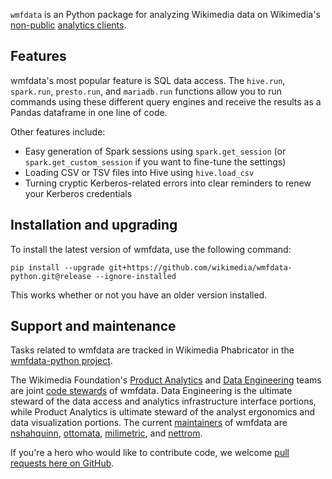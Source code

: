 `wmfdata` is an Python package for analyzing Wikimedia data on Wikimedia's [non-public](https://wikitech.wikimedia.org/wiki/Analytics/Data_access#Production_access) [analytics clients](https://wikitech.wikimedia.org/wiki/Analytics/Systems/Clients).

## Features
wmfdata's most popular feature is SQL data access. The `hive.run`, `spark.run`, `presto.run`, and `mariadb.run` functions allow you to run commands using these different query engines and receive the results as a Pandas dataframe in one line of code.

Other features include:
* Easy generation of Spark sessions using `spark.get_session` (or `spark.get_custom_session` if you want to fine-tune the settings)
* Loading CSV or TSV files into Hive using `hive.load_csv`
* Turning cryptic Kerberos-related errors into clear reminders to renew your Kerberos credentials

## Installation and upgrading
To install the latest version of wmfdata, use the following command:
```
pip install --upgrade git+https://github.com/wikimedia/wmfdata-python.git@release --ignore-installed
```

This works whether or not you have an older version installed.

## Support and maintenance 
Tasks related to wmfdata are tracked in Wikimedia Phabricator in the [wmfdata-python project](https://phabricator.wikimedia.org/project/profile/4627/). 

The Wikimedia Foundation's [Product Analytics](https://www.mediawiki.org/wiki/Product_Analytics) and [Data Engineering](https://wikitech.wikimedia.org/wiki/Data_Engineering) teams are joint [code stewards](https://www.mediawiki.org/wiki/Code_Stewardship) of wmfdata. Data Engineering is the ultimate steward of the data access and analytics infrastructure interface portions, while Product Analytics is ultimate steward of the analyst ergonomics and data visualization portions. The current [maintainers](https://www.mediawiki.org/wiki/Developers/Maintainers) of wmfdata are [nshahquinn](), [ottomata](https://github.com/ottomata), [milimetric](https://github.com/milimetric/), and [nettrom](https://github.com/nettrom/).

If you're a hero who would like to contribute code, we welcome [pull requests here on GitHub](/pulls).

